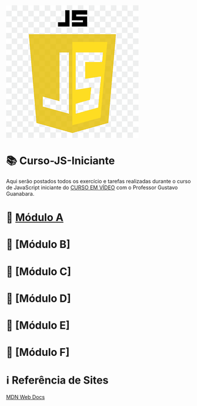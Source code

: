 ![image](https://github.com/leosviana/Curso-JS/blob/main/extras/imagem-js.png)

# :books: Curso-JS-Iniciante

Aqui serão postados todos os exercício e tarefas realizadas durante o curso de JavaScript iniciante do [CURSO EM VÍDEO](https://www.youtube.com/watch?v=1-w1RfGIov4&list=PLHz_AreHm4dlsK3Nr9GVvXCbpQyHQl1o1) com o Professor Gustavo Guanabara.

# :file_folder: [Módulo A](https://github.com/leosviana/Curso-JS-Iniciante/tree/main/Modulo%20A/README.md)<br>
# :file_folder: [Módulo B]<!-- (https://github.com/leosviana/Curso-JS-Iniciante/tree/main/Modulo%20B/README.md)<br> --><br>
# :file_folder: [Módulo C]<!-- (https://github.com/leosviana/Curso-JS-Iniciante/tree/main/Modulo%20C/README.md)<br> --><br>
# :file_folder: [Módulo D]<!-- (https://github.com/leosviana/Curso-JS-Iniciante/tree/main/Modulo%20D/README.md)<br> --><br>
# :file_folder: [Módulo E]<!-- (https://github.com/leosviana/Curso-JS-Iniciante/tree/main/Modulo%20E/README.md)<br> --><br>
# :file_folder: [Módulo F]<!-- (https://github.com/leosviana/Curso-JS-Iniciante/tree/main/Modulo%20F/README.md)<br> --><br>

# :information_source: Referência de Sites
[MDN Web Docs](https://developer.mozilla.org/pt-BR/) <a target="blank_"><br>
